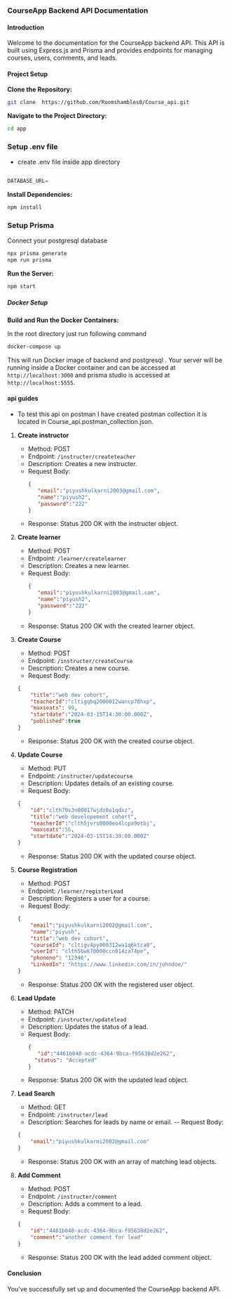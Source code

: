 ### CourseApp Backend API Documentation

#### Introduction

Welcome to the documentation for the CourseApp backend API. This API is built using Express.js and Prisma and provides endpoints for managing courses, users, comments, and leads.

#### Project Setup

 **Clone the Repository:**
   ```bash
git clone  https://github.com/Roomshambles0/Course_api.git
   ```

**Navigate to the Project Directory:**
   ```bash
cd app 
   ```

### Setup .env file
- create .env file inside app directory
```js

DATABASE_URL=

```

**Install Dependencies:**
   ```bash
   npm install
   ```
### Setup Prisma

Connect your postgresql database 

   ```bash
   npx prisma generate
   npm run prisma
   ```

**Run the Server:**
   ```bash
   npm start
   ```

##### Docker Setup

 **Build and Run the Docker Containers:**

  In the root directory just run following command

   ```bash
   docker-compose up 
   ```

   This will run  Docker image of backend and postgresql . Your server will be running inside a Docker container and can be accessed at 
   `http://localhost:3000` and prisma studio is accessed at `http://localhost:5555`.



#### api guides

- To test this api on postman I have created postman collection it is located in Course_api.postman_collection.json.

1. **Create instructor**
   - Method: POST
   - Endpoint: `/instructer/createteacher`
   - Description: Creates a new instructer.
   - Request Body:
     ```json
     {
        "email":"piyushkulkarni2003@gmail.com",
        "name":"piyush2",
        "password":"222"    
     }
     ```
   - Response: Status 200 OK with the instructer object.

2. **Create learner**
   - Method: POST
   - Endpoint: `/learner/createlearner`
   - Description: Creates a new learner.
   - Request Body:
     ```json
     {
        "email":"piyushkulkarni2003@gmail.com",
        "name":"piyush2",
        "password":"222"
     }
     ```
   - Response: Status 200 OK with the created learner object.


3. **Create Course**
   - Method: POST
   - Endpoint: `/instructer/createCourse`
   - Description: Creates a new course.
   - Request Body:

    ```json
    {
        "title":"web dev cohort",
        "teacherId":"cltigqbq2000012wancp78hxp",
        "maxseats": 99,
        "startdate":"2024-03-15T14:30:00.000Z",
        "published":true
    }
    ```

   - Response: Status 200 OK with the created course object.

4. **Update Course**
   - Method: PUT
   - Endpoint: `/instructer/updatecourse`
   - Description: Updates details of an existing course.
   - Request Body:

    ```json
    {
        "id":"clth70s3n00017wjdz8o1qdsz",
        "title":"web developement cohort",
        "teacherId":"clth5jvrs0000eo4lcpa9otbj",
        "maxseats":56,
        "startdate":"2024-03-15T14:30:00.000Z"
    }
    ```

   - Response: Status 200 OK with the updated course object.

5. **Course Registration**
   - Method: POST
   - Endpoint: `/learner/registerLead`
   - Description: Registers a user for a course.
   - Request Body:
    ```json
    {
        "email":"piyushkulkarni2002@gmail.com",
        "name":"piyush",
        "title":"web dev cohort",
        "courseId": "cltigv4py000312wa1q6ktca0",
        "userId": "clth56wk70000ccn014za74pe",
        "phoneno": "12346",
        "LinkedIn": "https://www.linkedin.com/in/johndoe/"
    }
    ```
   - Response: Status 200 OK with the registered user object.

6. **Lead Update**
   - Method: PATCH
   - Endpoint: `/instructer/updatelead`
   - Description: Updates the status of a lead.
   - Request Body:
     ```json
     {
        "id":"4461b040-acdc-4364-9bca-f95638d2e262",
       "status": "Accepted"
     }
     ```
   - Response: Status 200 OK with the updated lead object.

7. **Lead Search**
   - Method: GET
   - Endpoint: `/instructer/lead`
   - Description: Searches for leads by name or email.
   -- Request Body:
    ```json
    {
        "email":"piyushkulkarni2002@gmail.com"
    }
    ```
   - Response: Status 200 OK with an array of matching lead objects.

8. **Add Comment**
   - Method: POST
   - Endpoint: `/instructer/comment`
   - Description: Adds a comment to a lead.
   - Request Body:
    ```json
    {
        "id":"4461b040-acdc-4364-9bca-f95638d2e262",
        "comment":"another comment for lead"
    }
    ```
   - Response: Status 200 OK with the lead added comment object.


#### Conclusion

You've successfully set up and documented the CourseApp backend API. 